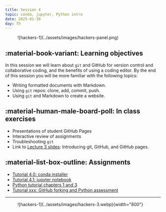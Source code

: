```yaml
---
title: Session 4
topic: conda, jupyter, Python intro
date: 2025-01-30
day: Th
---
```



<figure markdown="span">
  ![hackers-1](../assets/images/hackers-panel.png)
</figure>

## :material-book-variant: Learning objectives
In this session we will learn about `git` and GitHub for version control and 
collaborative coding, and the benefits of using a coding editor.
By the end of this session you will be more familiar with the following topics:

- Writing formatted documents with Markdown.
- Using `git` repos: clone, add, commit, push.
- Using `git` and Markdown to create a website.


## :material-human-male-board-poll: In class exercises
- Presentations of student GitHub Pages
- Interactive review of assignments
- Troubleshooting `git`
- Link to [Lecture 3 slides](../../lectures/4.0/): Introducing git, GitHub, and GitHub pages.


## :material-list-box-outline: Assignments
- [Tutorial 4.0: conda installer](../../tutorials/4.0-conda)
- [Tutorial 4.1: jupyter notebook](../../tutorials/4.1-jupyter)
- [Python tutorial chapters 1 and 3](https://docs.python.org/3/tutorial/)
- [Tutorial xxx: GitHub forking and Python assessment](../../tutorials/4.2-forking)

---------------------


<figure markdown="span">
  ![hackers-1](../assets/images/hackers-3.webp){width="800"}
</figure>


